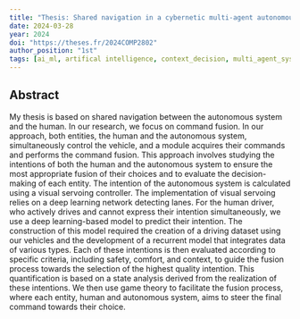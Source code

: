 ```yaml
---
title: "Thesis: Shared navigation in a cybernetic multi-agent autonomous system"
date: 2024-03-28
year: 2024
doi: "https://theses.fr/2024COMP2802"
author_position: "1st"
tags: [ai_ml, artifical intelligence, context_decision, multi_agent_systems, planning_navigation, robotics_autonomy]
---
```


## Abstract

My thesis is based on shared navigation between the autonomous system and the human. In our research, we focus on command fusion. In our approach, both entities, the human and the autonomous system, simultaneously control the vehicle, and a module acquires their commands and performs the command fusion. This approach involves studying the intentions of both the human and the autonomous system to ensure the most appropriate fusion of their choices and to evaluate the decision-making of each entity. The intention of the autonomous system is calculated using a visual servoing controller. The implementation of visual servoing relies on a deep learning network detecting lanes. For the human driver, who actively drives and cannot express their intention simultaneously, we use a deep learning-based model to predict their intention. The construction of this model required the creation of a driving dataset using our vehicles and the development of a recurrent model that integrates data of various types. Each of these intentions is then evaluated according to specific criteria, including safety, comfort, and context, to guide the fusion process towards the selection of the highest quality intention. This quantification is based on a state analysis derived from the realization of these intentions. We then use game theory to facilitate the fusion process, where each entity, human and autonomous system, aims to steer the final command towards their choice.